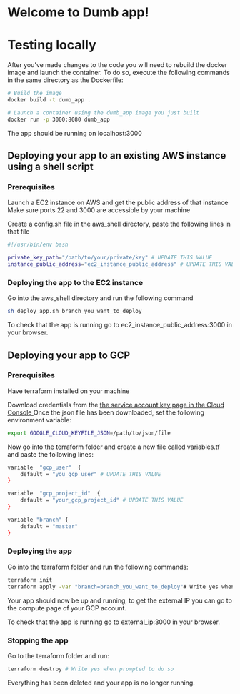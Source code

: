 # Welcome to Dumb app!

# Testing locally

After you've made changes to the code you will need to rebuild the docker image and launch the container. To do so, execute the following commands in the same directory as the Dockerfile:

```bash
# Build the image
docker build -t dumb_app .

# Launch a container using the dumb_app image you just built
docker run -p 3000:8080 dumb_app
```
The app should be running on localhost:3000

## Deploying your app to an existing AWS instance using a shell script
### Prerequisites
Launch a EC2 instance on AWS and get the public address of that instance
Make sure ports 22 and 3000 are accessible by your machine

Create a config.sh file in the aws_shell directory, paste the following lines in that file
```bash
#!/usr/bin/env bash

private_key_path="/path/to/your/private/key" # UPDATE THIS VALUE
instance_public_address="ec2_instance_public_address" # UPDATE THIS VALUE
```

### Deploying the app to the EC2 instance
Go into the aws_shell directory and run the following command
```bash
sh deploy_app.sh branch_you_want_to_deploy
```
To check that the app is running go to ec2_instance_public_address:3000 in your browser.
## Deploying your app to GCP
### Prerequisites
Have terraform installed on your machine

Download credentials from the [the service account key page in the Cloud Console ](https://console.cloud.google.com/apis/credentials/serviceaccountkey)
Once the json file has been downloaded, set the following environment variable:
```bash
export GOOGLE_CLOUD_KEYFILE_JSON=/path/to/json/file
```

Now go into the terraform folder and create a new file called variables.tf and paste the following lines:
```bash
variable  "gcp_user"  {
	default = "you_gcp_user" # UPDATE THIS VALUE
}

variable  "gcp_project_id"  {
	default = "your_gcp_project_id" # UPDATE THIS VALUE
}

variable "branch" {
    default = "master"
}
```
### Deploying the app
Go into the terraform folder and run the following commands:
```bash
terraform init
terraform apply -var "branch=branch_you_want_to_deploy"# Write yes when prompted to do so
```

Your app should now be up and running, to get the external IP you can go to the compute page of your GCP account.

To check that the app is running go to external_ip:3000 in your browser.

### Stopping the app
Go to the terraform folder and run:
```bash
terraform destroy # Write yes when prompted to do so
```

Everything has been deleted and your app is no longer running.